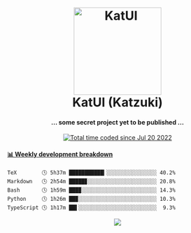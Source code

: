 <h1 align="center">
  <img src="https://kokecacao.me/static/img/katzuki.png" alt="KatUI" width="200">
  <br>KatUI (Katzuki)<br>
</h1>

<h4 align="center">... some secret project yet to be published ...</h4>

<p align="center">
  <a href="https://wakatime.com/@5d39136d-911d-4ceb-9dae-178d9dbef0cd"><img src="https://wakatime.com/badge/user/5d39136d-911d-4ceb-9dae-178d9dbef0cd.svg" alt="Total time coded since Jul 20 2022" /></a>
</p>

<!-- waka-box start -->
#### <a href="https://gist.github.com/5db7183a9e07f1193716cb2b94e5d0e1" target="_blank">📊 Weekly development breakdown</a>
```text
TeX        🕓 5h37m ███████████▎░░░░░░░░░░░░░░░░ 40.2%
Markdown   🕓 2h54m █████▊░░░░░░░░░░░░░░░░░░░░░░ 20.8%
Bash       🕓 1h59m ███▉░░░░░░░░░░░░░░░░░░░░░░░░ 14.3%
Python     🕓 1h26m ██▉░░░░░░░░░░░░░░░░░░░░░░░░░ 10.3%
TypeScript 🕓 1h17m ██▌░░░░░░░░░░░░░░░░░░░░░░░░░  9.3%
```
<!-- Powered by https://github.com/YouEclipse/waka-box-go . -->
<!-- waka-box end -->

<p align="center">
  <img src="https://count.getloli.com/get/@:koke_cacao?theme=rule34">
</p>
